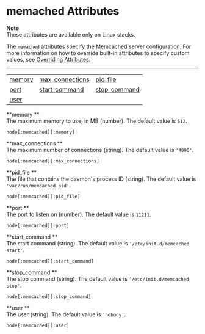 # memached Attributes<a name="attributes-recipes-mem"></a>

**Note**  
These attributes are available only on Linux stacks\.

The [`memached` attributes](https://github.com/aws/opsworks-cookbooks/blob/release-chef-11.10/memcached/attributes/default.rb) specify the [Memcached](http://memcached.org/) server configuration\. For more information on how to override built\-in attributes to specify custom values, see [Overriding Attributes](workingcookbook-attributes.md)\.


****  

|  |  |  | 
| --- |--- |--- |
| [memory ](#attributes-recipes-mem-memory) | [max\_connections ](#attributes-recipes-mem-max) | [pid\_file ](#attributes-recipes-mem-pid) | 
| [port ](#attributes-recipes-mem-port) | [start\_command ](#attributes-recipes-mem-start) | [stop\_command ](#attributes-recipes-mem-stop) | 
| [user ](#attributes-recipes-mem-user) |  |  | 

**memory **  
The maximum memory to use, in MB \(number\)\. The default value is `512`\.  

```
node[:memcached][:memory]
```

**max\_connections **  
The maximum number of connections \(string\)\. The default value is `'4096'`\.  

```
node[:memcached][:max_connections]
```

**pid\_file **  
The file that contains the daemon's process ID \(string\)\. The default value is `'var/run/memcached.pid'`\.  

```
node[:memcached][:pid_file]
```

**port **  
The port to listen on \(number\)\. The default value is `11211`\.  

```
node[:memcached][:port]
```

**start\_command **  
The start command \(string\)\. The default value is `'/etc/init.d/memcached start'`\.  

```
node[:memcached][:start_command]
```

**stop\_command **  
The stop command \(string\)\. The default value is `'/etc/init.d/memcached stop'`\.  

```
node[:memcached][:stop_command]
```

**user **  
The user \(string\)\. The default value is `'nobody'`\.  

```
node[:memcached][:user]
```